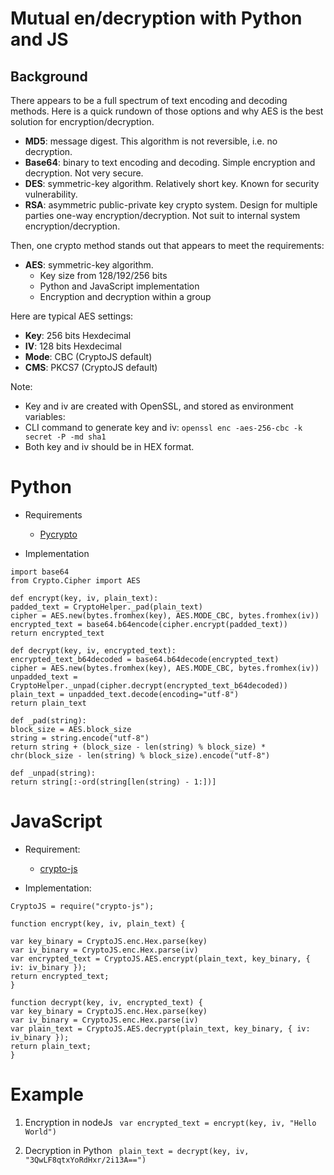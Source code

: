 # Mutual en/decryption with Python and JS

## Background


There appears to be a full spectrum of text encoding and decoding methods. Here is a quick rundown of those options and why AES is the best solution for encryption/decryption.

* __MD5__: message digest. This algorithm is not reversible, i.e. no decryption.
* __Base64__: binary to text encoding and decoding. Simple encryption and decryption. Not very secure.
* __DES__: symmetric-key algorithm. Relatively short key. Known for security vulnerability. 
* __RSA__: asymmetric public-private key crypto system. Design for multiple parties one-way encryption/decryption. Not suit to internal system encryption/decryption.

Then, one crypto method stands out that appears to meet the requirements:
* __AES__: symmetric-key algorithm. 
  * Key size from 128/192/256 bits
  * Python and JavaScript implementation
  * Encryption and decryption within a group

Here are typical AES settings:
* __Key__: 256 bits Hexdecimal
* __IV__: 128 bits Hexdecimal
* __Mode__: CBC (CryptoJS default)
* __CMS__: PKCS7 (CryptoJS default)

Note: 

* Key and iv are created with OpenSSL, and stored as environment variables:
* CLI command to generate key and iv: ```openssl enc -aes-256-cbc -k secret -P -md sha1```
* Both key and iv should be in HEX format.

# Python
* Requirements
  * [Pycrypto](https://pypi.org/project/pycrypto/)

* Implementation

```
import base64  
from Crypto.Cipher import AES

def encrypt(key, iv, plain_text):  
padded_text = CryptoHelper._pad(plain_text)  
cipher = AES.new(bytes.fromhex(key), AES.MODE_CBC, bytes.fromhex(iv))  
encrypted_text = base64.b64encode(cipher.encrypt(padded_text))  
return encrypted_text  

def decrypt(key, iv, encrypted_text):  
encrypted_text_b64decoded = base64.b64decode(encrypted_text)  
cipher = AES.new(bytes.fromhex(key), AES.MODE_CBC, bytes.fromhex(iv))  
unpadded_text = CryptoHelper._unpad(cipher.decrypt(encrypted_text_b64decoded))  
plain_text = unpadded_text.decode(encoding="utf-8")  
return plain_text  

def _pad(string):  
block_size = AES.block_size  
string = string.encode("utf-8")  
return string + (block_size - len(string) % block_size) * chr(block_size - len(string) % block_size).encode("utf-8")  

def _unpad(string):  
return string[:-ord(string[len(string) - 1:])]
```

# JavaScript
* Requirement:
  * [crypto-js](https://www.npmjs.com/package/crypto-js)
  
* Implementation:

```
CryptoJS = require("crypto-js");

function encrypt(key, iv, plain_text) {

var key_binary = CryptoJS.enc.Hex.parse(key)
var iv_binary = CryptoJS.enc.Hex.parse(iv)
var encrypted_text = CryptoJS.AES.encrypt(plain_text, key_binary, { iv: iv_binary });
return encrypted_text;
}

function decrypt(key, iv, encrypted_text) {
var key_binary = CryptoJS.enc.Hex.parse(key)
var iv_binary = CryptoJS.enc.Hex.parse(iv)
var plain_text = CryptoJS.AES.decrypt(plain_text, key_binary, { iv: iv_binary });
return plain_text;
}

```

# Example

1. Encryption in nodeJs
``` var encrypted_text = encrypt(key, iv, "Hello World")```

2. Decryption in Python
``` plain_text = decrypt(key, iv, "3QwLF8qtxYoRdHxr/2i13A==")``` 
